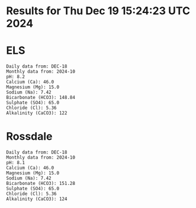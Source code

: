 # Results for Thu Dec 19 15:24:23 UTC 2024
# ELS
```
Daily data from: DEC-18
Monthly data from: 2024-10
pH: 8.2
Calcium (Ca): 46.0
Magnesium (Mg): 15.0
Sodium (Na): 7.42
Bicarbonate (HCO3): 148.84
Sulphate (SO4): 65.0
Chloride (Cl): 5.36
Alkalinity (CaCO3): 122
```
# Rossdale
```
Daily data from: DEC-18
Monthly data from: 2024-10
pH: 8.1
Calcium (Ca): 46.0
Magnesium (Mg): 15.0
Sodium (Na): 7.42
Bicarbonate (HCO3): 151.28
Sulphate (SO4): 65.0
Chloride (Cl): 5.36
Alkalinity (CaCO3): 124
```
